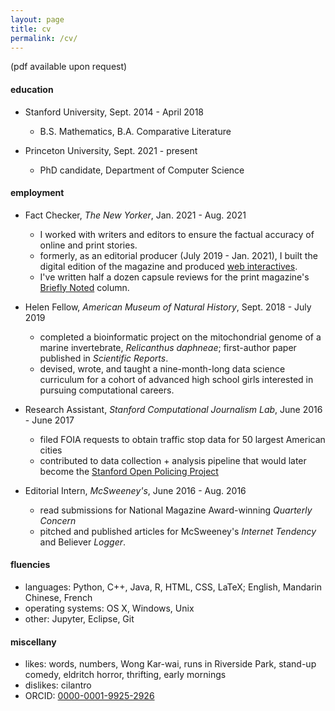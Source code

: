 ```yaml
---
layout: page
title: cv
permalink: /cv/
---
```


(pdf available upon request)

#### education
* Stanford University, Sept. 2014 - April 2018
	- B.S. Mathematics, B.A. Comparative Literature
	
* Princeton University, Sept. 2021 - present 
	- PhD candidate, Department of Computer Science

#### employment
* Fact Checker, _The New Yorker_,  Jan. 2021 - Aug. 2021
	- I worked with writers and editors to ensure the factual accuracy of online and print stories. 
	- formerly, as an editorial producer (July 2019 - Jan. 2021), I built the digital edition of the magazine and produced [web interactives](https://www.newyorker.com/magazine/2020/05/18/thirty-six-thousand-feet-under-the-sea).
	- I've written half a dozen capsule reviews for the print magazine's [Briefly Noted](https://www.newyorker.com/magazine/2020/11/16/the-silence-a-lovers-discourse-a-world-beneath-the-sands-and-grieving) column.

* Helen Fellow, _American Museum of Natural History_, Sept. 2018 - July 2019
	-  completed a bioinformatic project on the mitochondrial genome of a marine invertebrate, _Relicanthus daphneae_; first-author paper published in _Scientific Reports_.
	-  devised, wrote, and taught a nine-month-long data science curriculum for a cohort of advanced high school girls interested in pursuing computational careers. 
	
<!--- * Editorial & Analytics Intern, _Andreessen Horowitz_, June 2017 - June 2018
	-  researched, edited, and produced over a dozen podcasts for [a16z](http://www.a16z.com) on topics ranging from complexity economics to information theory. --->
<!---	-  prepared interview documents for podcast guests and hosts, including Marc Andreessen and editor-in-chief Sonal Chokshi.--->
* Research Assistant, _Stanford Computational Journalism Lab_, June 2016 - June 2017
	- filed FOIA requests to obtain traffic stop data for 50 largest American cities
	- contributed to data collection + analysis pipeline that would later become the [Stanford Open Policing Project](https://openpolicing.stanford.edu/)  

* Editorial Intern, _McSweeney's_, June 2016 - Aug. 2016
	-  read submissions for National Magazine Award-winning _Quarterly Concern_
	-  pitched and published articles for McSweeney's _Internet Tendency_ and Believer _Logger_.

#### fluencies
* languages: Python, C++, Java, R, HTML, CSS, LaTeX; English, Mandarin Chinese, French
* operating systems: OS X, Windows, Unix
* other: Jupyter, Eclipse, Git


#### miscellany
* likes: words, numbers, Wong Kar-wai, runs in Riverside Park, stand-up comedy, eldritch horror, thrifting, early mornings
* dislikes: cilantro
* ORCID: [0000-0001-9925-2926](https://orcid.org/0000-0001-9925-2926)
